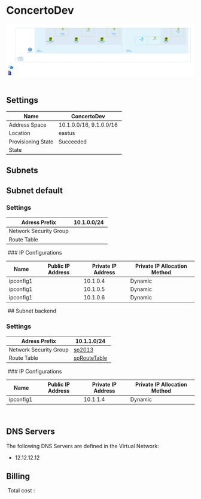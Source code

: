 # ConcertoDev 
![alt text](/../assets/551f7a8e98094842b4f52e9ef85cbdd1.jpg) 
## Settings


| Name | ConcertoDev  |
| --- | --- |
| Address Space | 10.1.0.0/16, 9.1.0.0/16  |
| Location | eastus  |
| Provisioning State | Succeeded  |
| State |   |


## Subnets

## Subnet default

### Settings


| Adress Prefix | 10.1.0.0/24  |
| --- | --- |
| Network Security Group |   |
| Route Table |   |

 ### IP Configurations


| Name | Public IP Address | Private IP Address | Private IP Allocation Method |
| --- | --- | --- | --- |
| ipconfig1  |   | 10.1.0.4  | Dynamic  |
| ipconfig1  |   | 10.1.0.5  | Dynamic  |
| ipconfig1  |   | 10.1.0.6  | Dynamic  |
 ## Subnet backend

### Settings


| Adress Prefix | 10.1.1.0/24  |
| --- | --- |
| Network Security Group | [sp2013](sp2013-228406827.md)  |
| Route Table | [spRouteTable](spRouteTable--2085721850.md)  |

 ### IP Configurations


| Name | Public IP Address | Private IP Address | Private IP Allocation Method |
| --- | --- | --- | --- |
| ipconfig1  |   | 10.1.1.4  | Dynamic  |
 

## DNS Servers
The following DNS Servers are defined in the Virtual Network:
- 12.12.12.12

## Billing
 Total cost : 
